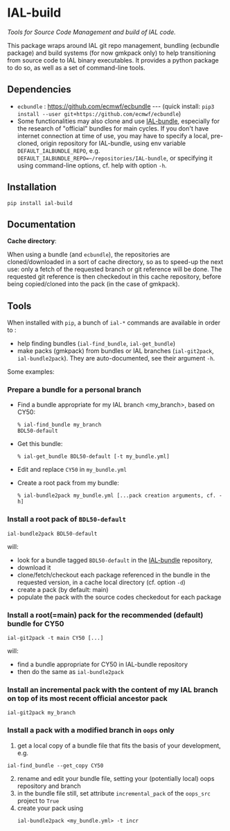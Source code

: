 IAL-build
=========

*Tools for Source Code Management and build of IAL code.*

This package wraps around IAL git repo management, bundling (ecbundle package) and build systems
(for now gmkpack only) to help transitioning from source code to IAL binary executables.
It provides a python package to do so, as well as a set of command-line tools.

Dependencies
------------

* `ecbundle` : https://github.com/ecmwf/ecbundle --- (quick install: `pip3 install --user git+https://github.com/ecmwf/ecbundle`)
* Some functionalities may also clone and use [IAL-bundle](https://github.com/ACCORD-NWP/IAL-bundle), especially for the research of "official" bundles for main cycles. If you don't have internet connection at time of use, you may have to specify a local, pre-cloned, origin repository for IAL-bundle, using env variable `DEFAULT_IALBUNDLE_REPO`, e.g. `DEFAULT_IALBUNDLE_REPO=~/repositories/IAL-bundle`, or specifying it using command-line options, cf. help with option `-h`.

Installation
------------

`pip install ial-build`

Documentation
-------------

**Cache directory**:

  When using a bundle (and `ecbundle`), the repositories are cloned/downloaded in a sort of cache directory, so as to speed-up the next use: only a fetch of the requested branch or git reference will be done.
  The requested git reference is then checkedout in this cache repository, before being copied/cloned into the pack (in the case of gmkpack).

Tools
-----

When installed with `pip`, a bunch of `ial-*` commands are available in order to :
* help finding bundles (`ial-find_bundle`, `ial-get_bundle`)
* make packs (gmkpack) from bundles or IAL branches (`ial-git2pack`, `ial-bundle2pack`).
They are auto-documented, see their argument `-h`.

Some examples:

### Prepare a bundle for a personal branch

* Find a bundle appropriate for my IAL branch <my_branch>, based on CY50:
  ```
  % ial-find_bundle my_branch
  BDL50-default
  ```

* Get this bundle:
  ```
  % ial-get_bundle BDL50-default [-t my_bundle.yml]
  ```

* Edit and replace `CY50` in `my_bundle.yml`

* Create a root pack from my bundle:
  ```
  % ial-bundle2pack my_bundle.yml [...pack creation arguments, cf. -h]
  ```

### Install a root pack of `BDL50-default`

```
ial-bundle2pack BDL50-default
```
will:
* look for a bundle tagged `BDL50-default` in the [IAL-bundle](https://github.com/ACCORD-NWP/IAL-bundle) repository,
* download it
* clone/fetch/checkout each package referenced in the bundle in the requested version, in a cache local directory (cf. option `-d`)
* create a pack (by default: main)
* populate the pack with the source codes checkedout for each package

### Install a root(=main) pack for the recommended (default) bundle for CY50

```
ial-git2pack -t main CY50 [...]
```
will:
* find a bundle appropriate for CY50 in IAL-bundle repository
* then do the same as `ial-bundle2pack`

### Install an incremental pack with the content of my IAL branch on top of its most recent official ancestor pack
```
ial-git2pack my_branch
```

### Install a pack with a modified branch in `oops` only

1. get a local copy of a bundle file that fits the basis of your development, e.g.
  ```
  ial-find_bundle --get_copy CY50
  ```
2. rename and edit your bundle file, setting your (potentially local) oops repository and branch
3. in the bundle file still, set attribute `incremental_pack` of the `oops_src` project to `True`
4. create your pack using
   ```
   ial-bundle2pack <my_bundle.yml> -t incr
   ```
